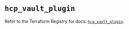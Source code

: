 # `hcp_vault_plugin`

Refer to the Terraform Registry for docs: [`hcp_vault_plugin`](https://registry.terraform.io/providers/hashicorp/hcp/0.95.1/docs/resources/vault_plugin).
